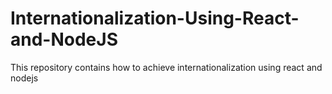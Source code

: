 # Internationalization-Using-React-and-NodeJS
This repository contains how to achieve internationalization using react and nodejs

